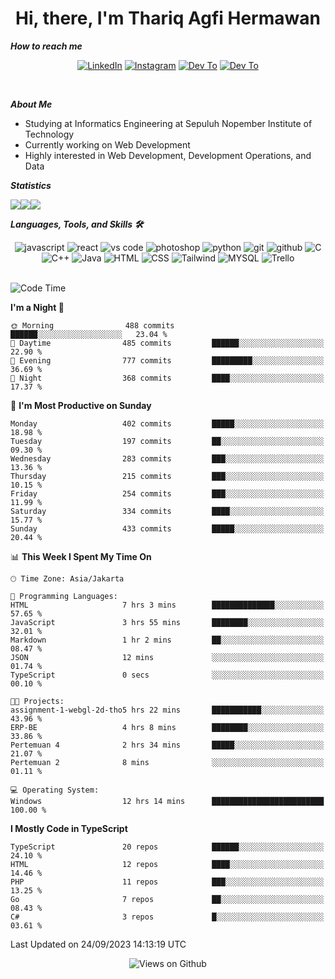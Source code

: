 <div align="center">
  <h1>Hi, there, I'm Thariq Agfi Hermawan</h1>
</div>


***How to reach me***
<p align='center'>
   <a href="https://www.linkedin.com/in/thariqagfihermawan" target="_blank"><img src="https://img.shields.io/badge/LinkedIn-0077B5?style=for-the-badge&logo=linkedin&logoColor=white" alt="LinkedIn"></a>
   <a href="https://www.instagram.com/thoriqagfi" target="_blank"><img src="https://img.shields.io/badge/Instagram-E4405F?style=for-the-badge&logo=instagram&logoColor=white" alt="Instagram"></a>
   <a href="https://medium.com/@thoriq.aghfi60" target="_blank"><img src="https://img.shields.io/badge/Medium-12100E?style=for-the-badge&logo=medium&logoColor=white" alt="Dev To"></a>
   <a href="https://linktr.ee/thoriqagfi" target="_blank"><img src="https://img.shields.io/badge/linktree-1de9b6?style=for-the-badge&logo=linktree&logoColor=white" alt="Dev To"></a>
</p>

<br>

***About Me***
- Studying at Informatics Engineering at Sepuluh Nopember Institute of Technology
- Currently working on Web Development
- Highly interested in Web Development, Development Operations, and Data

***Statistics***

<!-- [![GitHub Streak](http://github-readme-streak-stats.herokuapp.com?user=thoriqagfi&theme=dark)](https://git.io/streak-stats) -->

<div align="center">
  <div style="display: flex;">
    <img src="http://github-readme-streak-stats.herokuapp.com?user=thoriqagfi&theme=chartreuse-dark"/>
    <img src="https://github-readme-stats.vercel.app/api/top-langs/?username=thoriqagfi&layout=compact&&theme=chartreuse-dark&langs_count=8)](https://github.com/thoriqagfi"/>
    <img src="https://github-readme-stats.vercel.app/api?username=thoriqagfi&show_icons=true&theme=chartreuse-dark"/>
  </div>
</div>

<!-- [![Top Langs](https://github-readme-stats.vercel.app/api/top-langs/?username=thoriqagfi&layout=compact&&theme=chartreuse-dark&langs_count=8)](https://github.com/thoriqagfi)
< ![Agfi's GitHub stats](https://github-readme-stats.vercel.app/api?username=thoriqagfi&show_icons=true&theme=chartreuse-dark) -->

***Languages, Tools, and Skills 🛠***

  <div align="center">
    <img src="https://img.shields.io/badge/JavaScript-F7DF1E?style=for-the-badge&logo=javascript&logoColor=black" alt="javascript" />
    <img src="https://img.shields.io/badge/React-61DAFB?style=for-the-badge&logo=react&logoColor=black" alt="react" />
    <img src="https://img.shields.io/badge/vs%20code-007ACC?style=for-the-badge&logo=visual%20studio%20code&logoColor=white" alt="vs code" />
    <img src="https://img.shields.io/badge/adobe%20photoshop-31A8FF?style=for-the-badge&logo=adobe%20photoshop&logoColor=white" alt="photoshop" />
    <img src="https://img.shields.io/badge/python-3776AB?style=for-the-badge&logo=python&logoColor=white" alt="python" />
    <img src="https://img.shields.io/badge/Git-F05032?style=for-the-badge&logo=git&logoColor=white" alt="git" />
    <img src="https://img.shields.io/badge/GitHub-100000?style=for-the-badge&logo=github&logoColor=white" alt="github" />
    <img src="https://img.shields.io/badge/c-%2300599C.svg?style=for-the-badge&logo=c&logoColor=white" alt="C" />
    <img src="https://img.shields.io/badge/c++-%2300599C.svg?style=for-the-badge&logo=c%2B%2B&logoColor=white" alt="C++" />
    <img src="https://img.shields.io/badge/Java-ED8B00?style=for-the-badge&logo=java&logoColor=white" alt="Java"/>
    <img src="https://img.shields.io/badge/HTML5-E34F26?style=for-the-badge&logo=html5&logoColor=white" alt="HTML" />
    <img src="https://img.shields.io/badge/CSS-239120?&style=for-the-badge&logo=css3&logoColor=white" alt ="CSS" />
    <img src="https://img.shields.io/badge/tailwindcss-%2338B2AC.svg?style=for-the-badge&logo=tailwind-css&logoColor=white" alt="Tailwind" />
    <img src="https://img.shields.io/badge/MySQL-00000F?style=for-the-badge&logo=mysql&logoColor=white" alt="MYSQL" />
    <img src="https://img.shields.io/badge/Trello-%23026AA7.svg?style=for-the-badge&logo=Trello&logoColor=white" alt="Trello" />
  </div><br>

<!--START_SECTION:waka-->
![Code Time](http://img.shields.io/badge/Code%20Time-664%20hrs%206%20mins-blue)

**I'm a Night 🦉** 

```text
🌞 Morning                488 commits         ██████░░░░░░░░░░░░░░░░░░░   23.04 % 
🌆 Daytime                485 commits         ██████░░░░░░░░░░░░░░░░░░░   22.90 % 
🌃 Evening                777 commits         █████████░░░░░░░░░░░░░░░░   36.69 % 
🌙 Night                  368 commits         ████░░░░░░░░░░░░░░░░░░░░░   17.37 % 
```
📅 **I'm Most Productive on Sunday** 

```text
Monday                   402 commits         █████░░░░░░░░░░░░░░░░░░░░   18.98 % 
Tuesday                  197 commits         ██░░░░░░░░░░░░░░░░░░░░░░░   09.30 % 
Wednesday                283 commits         ███░░░░░░░░░░░░░░░░░░░░░░   13.36 % 
Thursday                 215 commits         ███░░░░░░░░░░░░░░░░░░░░░░   10.15 % 
Friday                   254 commits         ███░░░░░░░░░░░░░░░░░░░░░░   11.99 % 
Saturday                 334 commits         ████░░░░░░░░░░░░░░░░░░░░░   15.77 % 
Sunday                   433 commits         █████░░░░░░░░░░░░░░░░░░░░   20.44 % 
```


📊 **This Week I Spent My Time On** 

```text
🕑︎ Time Zone: Asia/Jakarta

💬 Programming Languages: 
HTML                     7 hrs 3 mins        ██████████████░░░░░░░░░░░   57.65 % 
JavaScript               3 hrs 55 mins       ████████░░░░░░░░░░░░░░░░░   32.01 % 
Markdown                 1 hr 2 mins         ██░░░░░░░░░░░░░░░░░░░░░░░   08.47 % 
JSON                     12 mins             ░░░░░░░░░░░░░░░░░░░░░░░░░   01.74 % 
TypeScript               0 secs              ░░░░░░░░░░░░░░░░░░░░░░░░░   00.10 % 

🐱‍💻 Projects: 
assignment-1-webgl-2d-tho5 hrs 22 mins       ███████████░░░░░░░░░░░░░░   43.96 % 
ERP-BE                   4 hrs 8 mins        ████████░░░░░░░░░░░░░░░░░   33.86 % 
Pertemuan 4              2 hrs 34 mins       █████░░░░░░░░░░░░░░░░░░░░   21.07 % 
Pertemuan 2              8 mins              ░░░░░░░░░░░░░░░░░░░░░░░░░   01.11 % 

💻 Operating System: 
Windows                  12 hrs 14 mins      █████████████████████████   100.00 % 
```

**I Mostly Code in TypeScript** 

```text
TypeScript               20 repos            ██████░░░░░░░░░░░░░░░░░░░   24.10 % 
HTML                     12 repos            ████░░░░░░░░░░░░░░░░░░░░░   14.46 % 
PHP                      11 repos            ███░░░░░░░░░░░░░░░░░░░░░░   13.25 % 
Go                       7 repos             ██░░░░░░░░░░░░░░░░░░░░░░░   08.43 % 
C#                       3 repos             █░░░░░░░░░░░░░░░░░░░░░░░░   03.61 % 
```




 Last Updated on 24/09/2023 14:13:19 UTC
<!--END_SECTION:waka-->

<div align="center">
<img src="https://komarev.com/ghpvc/?username=thoriqagfi&color=blue" alt="Views on Github" />
</div>